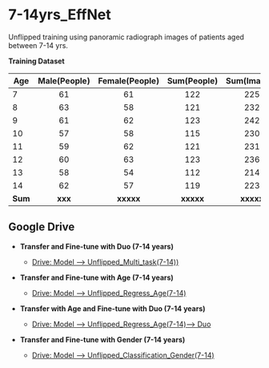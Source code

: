 # 7-14yrs_EffNet
Unflipped training using panoramic radiograph images of patients aged between 7-14 yrs.

**Training Dataset**

|  Age  | Male(People)  | Female(People)  | Sum(People)  |  Sum(Images) |
| ------|:-------------:|:---------------:|:------------:|:------------:|
|  7    |      61       |       61        |      122     |      225     |
|  8    |      63       |       58        |      121     |      232     |
|  9    |      61       |       62        |      123     |      242     |
|  10   |      57       |       58        |      115     |      230     |
|  11   |      59       |       62        |      121     |      231     |
|  12   |      60       |       63        |      123     |      236     |
|  13   |      58       |       54        |      112     |      214     |
|  14   |      62       |       57        |      119     |      223     |
|**Sum**|    **xxx**    |    **xxxxx**    |   **xxxxx**  |   **xxxxx**  |

## Google Drive
* **Transfer and Fine-tune with Duo (7-14 years)**
  * [Drive: Model --> Unflipped_Multi_task(7-14))](https://drive.google.com/drive/u/0/folders/1VtMGbAGY-p9oDw0X5pwFXr79_T6_r7r1)

* **Transfer and Fine-tune with Age (7-14 years)**
  * [Drive: Model --> Unflipped_Regress_Age(7-14)](https://drive.google.com/drive/u/0/folders/1lThC7Ft1dU3_4gGOPXNezZJJOwTLpZV5)
* **Transfer with Age and Fine-tune with Duo (7-14 years)**
  * [Drive: Model --> Unflipped_Regress_Age(7-14)--> Duo](https://drive.google.com/drive/u/0/folders/1QxEWQw5nV6Ue5J7Ink2qT29hvqTku26A)

* **Transfer and Fine-tune with Gender (7-14 years)**
  * [Drive: Model --> Unflipped_Classification_Gender(7-14)](https://drive.google.com/drive/u/0/folders/1gSnNTp_DwS-gacctGDKAy0MGtKOMxsEk)




